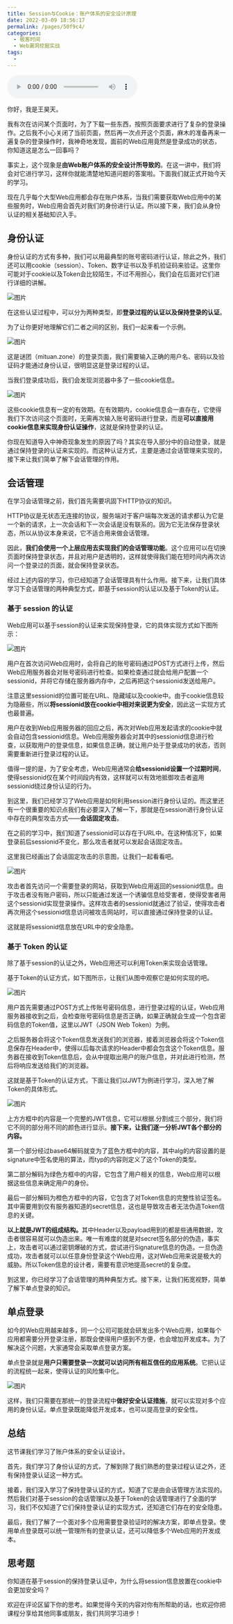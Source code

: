 ```yaml
---
title: Session与Cookie：账户体系的安全设计原理
date: 2022-03-09 18:56:17
permalink: /pages/50f9c4/
categories:
  - 极客时间
  - Web漏洞挖掘实战
tags:
  - 
---
```

<audio title="29.Session与Cookie：账户体系的安全设计原理" src="https://static001.geekbang.org/resource/audio/9b/29/9b37bd51f901f041a959675aa3c38229.mp3" controls="controls"></audio> 
<p>你好，我是王昊天。</p><p>我有次在访问某个页面时，为了下载一些东西，按照页面要求进行了复杂的登录操作。之后我不小心关闭了当前页面，然后再一次点开这个页面，麻木的准备再来一遍复杂的登录操作时，我神奇地发现，面前的Web应用竟然是登录成功的状态，你知道这是怎么一回事吗？</p><p>事实上，这个现象是<strong>由Web账户体系的安全设计所导致的</strong>。在这一讲中，我们将会对它进行学习，这样你就能清楚地知道问题的答案啦。下面我们就正式开始今天的学习。</p><p>现在几乎每个大型Web应用都会存在账户体系，当我们需要获取Web应用中的某些服务时，Web应用会首先对我们的身份进行认证。所以接下来，我们会从身份认证的相关基础知识入手。</p><h2>身份认证</h2><p>身份认证的方式有多种，我们可以用最典型的账号密码进行认证，除此之外，我们还可以用cookie（session）、Token、数字证书以及手机验证码来验证。这里你可能对于cookie以及Token会比较陌生，不过不用担心，我们会在后面对它们进行详细的讲解。</p><p><img src="https://static001.geekbang.org/resource/image/23/32/2335013cf74e33de8a633f9e19ed9432.jpg?wh=1530x562" alt="图片"></p><p>在这些认证过程中，可以分为两种类型，即<strong>登录过程的认证以及保持登录的认证</strong>。</p><p>为了让你更好地理解它们二者之间的区别，我们一起来看一个示例。</p><p><img src="https://static001.geekbang.org/resource/image/36/57/3687aa08f5f4b0d079a5c65101e45757.png?wh=1514x1558" alt="图片"></p><p>这是谜团（mituan.zone）的登录页面，我们需要输入正确的用户名、密码以及验证码才能通过身份认证，很明显这是登录过程的认证。</p><!-- [[[read_end]]] --><p>当我们登录成功后，我们会发现浏览器中多了一些cookie信息。</p><p><img src="https://static001.geekbang.org/resource/image/65/bd/65a34fa6b6ec03cf8da34a5027f4bebd.png?wh=1920x1339" alt="图片"></p><p>这些cookie信息有一定的有效期。在有效期内，cookie信息会一直存在，它使得我们下次访问这个页面时，无需再次输入账号密码进行登录，而是<strong>可以直接用cookie信息来实现身份认证操作</strong>，这就是保持登录的认证。</p><p>你现在知道导入中神奇现象发生的原因了吗？其实在导入部分中的自动登录，就是通过保持登录的认证来实现的。而这种认证方式，主要是通过会话管理来实现的，接下来让我们简单了解下会话管理的作用。</p><h2>会话管理</h2><p>在学习会话管理之前，我们首先需要巩固下HTTP协议的知识。</p><p>HTTP协议是无状态无连接的协议，服务端对于客户端每次发送的请求都认为它是一个新的请求，上一次会话和下一次会话是没有联系的。因为它无法保存登录状态，所以从协议本身来说，它不适合用来做会话管理。</p><p>因此，<strong>我们会使用一个上层应用去实现我们的会话管理功能</strong>。这个应用可以在切换页面时保持登录状态，并且对用户是透明的，这样就使得我们能在短时间内再次访问一个登录过的页面，就会保持登录状态。</p><p>经过上述内容的学习，你已经知道了会话管理具有什么作用。接下来，让我们具体学习下会话管理的两种典型方式，即基于session的认证以及基于Token的认证。</p><h3>基于 session 的认证</h3><p>Web应用可以基于session的认证来实现保持登录，它的具体实现方式如下图所示：</p><p><img src="https://static001.geekbang.org/resource/image/ee/39/ee235b45ccaa03df9d199b16372d9739.jpg?wh=1373x827" alt="图片"></p><p>用户在首次访问Web应用时，会将自己的账号密码通过POST方式进行上传，然后Web应用服务器会对账号密码进行检查。如果检查通过就会给用户配置一个sessionid，并将它存储在服务器内存中，之后再把这个sessionid发送给用户。</p><p>注意这里sessionid的位置可能在URL、隐藏域以及cookie中。由于cookie信息较为隐蔽些，所以<strong>将sessionid放在cookie中相对来说更为安全</strong>，因此这一实现方式也最普遍。</p><p>用户在收到Web应用服务器的回应之后，再次对Web应用发起请求的cookie中就会自动包含sessionid信息。Web应用服务器会对其中的sessionid信息进行检查，以获取用户的登录信息，如果信息正确，就让用户处于登录成功的状态，否则需要重新进行登录过程的认证。</p><p>值得一提的是，为了安全考虑，Web应用通常会<strong>给sessionid设置一个过期时间</strong>，使得sessionid仅在某个时间段内有效，这样就可以有效地抵御攻击者盗用sessionid绕过身份认证的行为。</p><p>到这里，我们已经学习了Web应用是如何利用session进行身份认证的。而这里还有一个很重要的知识点我们有必要深入了解一下，那就是在session进行身份认证中存在的典型攻击方式——<strong>会话固定攻击</strong>。</p><p>在之前的学习中，我们知道了sessionid可以存在于URL中。在这种情况下，如果登录前后sessionid不变化，那么攻击者就可以发起会话固定攻击。</p><p>这里我已经画出了会话固定攻击的示意图，让我们一起看看吧。</p><p><img src="https://static001.geekbang.org/resource/image/3a/17/3a3a745cbbf606f45b3a3a257a7c8417.jpg?wh=989x579" alt="图片"></p><p>攻击者首先访问一个需要登录的网站，获取到Web应用返回的sessionid信息。由于攻击者没有账户密码，所以只能通过发送一个诱骗信息给受害者，使得受害者用这个sessionid实现登录操作。这样攻击者的sessionid就通过了验证，使得攻击者再次用这个sessionid信息访问被攻击网站时，可以直接通过保持登录的认证。</p><p>这就是将sessionid信息放在URL中的安全隐患。</p><h3>基于 Token 的认证</h3><p>除了基于session的认证之外，Web应用还可以利用Token来实现会话管理。</p><p>基于Token的认证方式，如下图所示，让我们从图中观察它是如何实现的吧。</p><p><img src="https://static001.geekbang.org/resource/image/e3/1c/e33ae83a0b7ce74f0e9f492e9d10df1c.jpg?wh=1333x790" alt="图片"></p><p>用户首先需要通过POST方式上传账号密码信息，进行登录过程的认证，Web应用服务器接收到之后，会检查账号密码信息是否正确，如果正确就会生成一个包含密码信息的Token值，这里以JWT（JSON Web Token）为例。</p><p>之后服务器会将这个Token信息发送我们的浏览器，接着浏览器会将这个Token信息保存在Header中，使得以后每次请求的Header中都会包含这个Token信息。服务器在接收到Token信息后，会从中提取出用户的账户信息，并对此进行检测，然后将响应发送给我们的浏览器。</p><p>这就是基于Token的认证方式，下面让我们以JWT为例进行学习，深入地了解Token的具体形式。</p><p><img src="https://static001.geekbang.org/resource/image/3f/04/3fe009b99457992b08174b7290136f04.jpg?wh=1352x589" alt="图片"></p><p>上方方框中的内容是一个完整的JWT信息，它可以根据.分割成三个部分，我们将它不同的部分用不同的颜色进行显示。<strong>接下来，让我们逐一分析JWT各个部分的内容。</strong></p><p>第一个部分经过base64解码就变为了蓝色方框中的内容，其中alg的内容设置的是signature中签名使用的算法，而typ的内容则定义了这个Token的类型。</p><p>第二部分解码为绿色方框中的内容，它包含了用户相关的信息，Web应用可以根据这些信息来确定用户的身份。</p><p>最后一部分解码为橙色方框中的内容，它包含了对Token信息的完整性验证签名。其中需要用到仅有服务器知道的secret信息，这也是导致攻击者无法伪造Token信息的关键。</p><p><strong>以上就是JWT的组成结构。</strong>其中Header以及payload用到的都是些通用数据，攻击者很容易就可以伪造出来。唯一有难度的就是对secret签名部分的伪造，事实上，攻击者可以通过密钥爆破的方式，尝试进行Signature信息的伪造。一旦伪造成功，攻击者就可以以任意身份登录这个Web应用，这对Web应用来说是极大的威胁。所以Token信息的设计者，需要有意识地提高secret的复杂度。</p><p>到这里，你已经学习了会话管理的两种典型方式。接下来，让我们拓宽视野，简单了解下单点登录的知识。</p><h2>单点登录</h2><p>如今的Web应用越来越多，同一个公司可能就会研发出多个Web应用，如果每个应用都需要分开登录注册，那既会使得用户感到不方便，也会增加开发成本。为了解决这个问题，大家通常会采取单点登录方案。</p><p>单点登录就是<strong>用户只需要登录一次就可以访问所有相互信任的应用系统</strong>。它把认证的流程统一起来，使得认证的风险集中化。</p><p><img src="https://static001.geekbang.org/resource/image/8e/30/8e6050a4ffa8942cde1005d44eafb030.jpg?wh=1021x713" alt="图片"></p><p>这样，我们只需要在那统一的登录流程中<strong>做好安全认证措施</strong>，就可以实现对多个应用的身份认证。单点登录既能降低开发成本，也可以提高登录的安全性。</p><h2>总结</h2><p>这节课我们学习了账户体系的安全认证设计。</p><p>首先，我们学习了身份认证的方式，了解到除了我们熟悉的登录过程认证之外，还有保持登录认证这一种方式。</p><p>接着，我们深入学习了保持登录认证的方式，知道了它是由会话管理方法实现的。然后我们对基于session的会话管理以及基于Token的会话管理进行了全面的学习，我们不仅知道了它们保持登录认证的实现方式，还知道它们存在的安全隐患。</p><p>最后，我们了解了一个面对多个应用需要登录验证时的解决方案，即单点登录。使用单点登录既可以统一管理所有的登录认证，还可以降低多个Web应用的开发成本。</p><h2>思考题</h2><p>你知道在基于session的保持登录认证中，为什么将session信息放置在cookie中会更加安全吗？</p><p>欢迎在评论区留下你的思考。如果觉得今天的内容对你有所帮助的话，也欢迎你把课程分享给其他同事或朋友，我们共同学习进步！</p>
